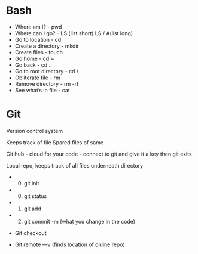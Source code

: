 # Bash


 - Where am I? - pwd
 - Where can I go? - LS (list short) LS / A(list long)
 - Go to location - cd <name>
 - Create a directory - mkdir <name>
 - Create files - touch <name>
 - Go home - cd ~
 - Go back - cd ..
 - Go to root directory - cd /
 - Obliterate file - rm <name>
 - Remove directory - rm -rf <name>
 - See what’s in file - cat

# Git

Version control system

Keeps track of file
Spared files of same

Git hub - cloud for your code
	- connect to git and give it a key then git exits

Local repo, keeps track of all files underneath directory

 - 0) git init
 - 0) git status
 - 1) git add <name>
 - 2) git commit -m <meaningful msg> (what you change in the code)

 - Git checkout <save location>

 - Git remote —v (finds location of online repo)
